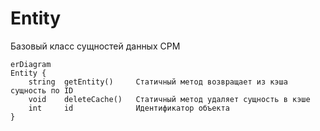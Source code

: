 # Entity

Базовый класс сущностей данных CPM

```mermaid
erDiagram
Entity {
    string  getEntity()     Статичный метод возвращает из кэша сущность по ID
    void    deleteCache()   Статичный метод удаляет сущность в кэше
    int     id              Идентификатор объекта
}
```
